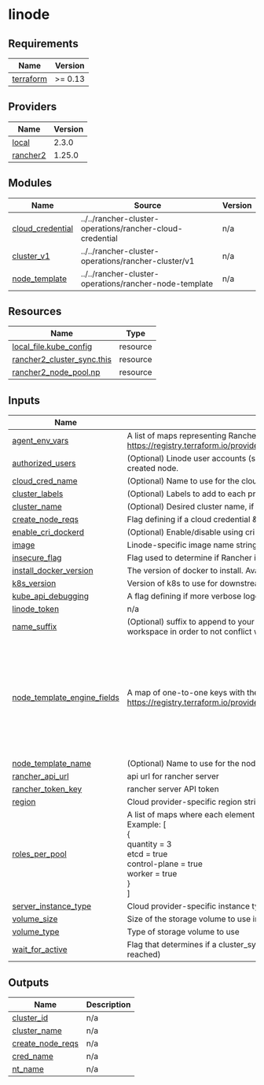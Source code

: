 # linode

<!-- BEGINNING OF PRE-COMMIT-TERRAFORM DOCS HOOK -->
## Requirements

| Name | Version |
|------|---------|
| <a name="requirement_terraform"></a> [terraform](#requirement\_terraform) | >= 0.13 |

## Providers

| Name | Version |
|------|---------|
| <a name="provider_local"></a> [local](#provider\_local) | 2.3.0 |
| <a name="provider_rancher2"></a> [rancher2](#provider\_rancher2) | 1.25.0 |

## Modules

| Name | Source | Version |
|------|--------|---------|
| <a name="module_cloud_credential"></a> [cloud\_credential](#module\_cloud\_credential) | ../../rancher-cluster-operations/rancher-cloud-credential | n/a |
| <a name="module_cluster_v1"></a> [cluster\_v1](#module\_cluster\_v1) | ../../rancher-cluster-operations/rancher-cluster/v1 | n/a |
| <a name="module_node_template"></a> [node\_template](#module\_node\_template) | ../../rancher-cluster-operations/rancher-node-template | n/a |

## Resources

| Name | Type |
|------|------|
| [local_file.kube_config](https://registry.terraform.io/providers/hashicorp/local/latest/docs/resources/file) | resource |
| [rancher2_cluster_sync.this](https://registry.terraform.io/providers/rancher/rancher2/latest/docs/resources/cluster_sync) | resource |
| [rancher2_node_pool.np](https://registry.terraform.io/providers/rancher/rancher2/latest/docs/resources/node_pool) | resource |

## Inputs

| Name | Description | Type | Default | Required |
|------|-------------|------|---------|:--------:|
| <a name="input_agent_env_vars"></a> [agent\_env\_vars](#input\_agent\_env\_vars) | A list of maps representing Rancher agent environment variables: https://registry.terraform.io/providers/rancher/rancher2/latest/docs/resources/cluster#agent_env_vars | `list(map(string))` | `null` | no |
| <a name="input_authorized_users"></a> [authorized\_users](#input\_authorized\_users) | (Optional) Linode user accounts (seperated by commas) whose Linode SSH keys will be permitted root access to the created node. | `string` | `null` | no |
| <a name="input_cloud_cred_name"></a> [cloud\_cred\_name](#input\_cloud\_cred\_name) | (Optional) Name to use for the cloud credential. | `string` | `""` | no |
| <a name="input_cluster_labels"></a> [cluster\_labels](#input\_cluster\_labels) | (Optional) Labels to add to each provisioned cluster | `map(any)` | `{}` | no |
| <a name="input_cluster_name"></a> [cluster\_name](#input\_cluster\_name) | (Optional) Desired cluster name, if not set then one will be generated | `string` | `""` | no |
| <a name="input_create_node_reqs"></a> [create\_node\_reqs](#input\_create\_node\_reqs) | Flag defining if a cloud credential & node template should be created on tf apply. Useful for scripting purposes | `bool` | `true` | no |
| <a name="input_enable_cri_dockerd"></a> [enable\_cri\_dockerd](#input\_enable\_cri\_dockerd) | (Optional) Enable/disable using cri-dockerd | `bool` | `false` | no |
| <a name="input_image"></a> [image](#input\_image) | Linode-specific image name string | `string` | `"linode/ubuntu18.04"` | no |
| <a name="input_insecure_flag"></a> [insecure\_flag](#input\_insecure\_flag) | Flag used to determine if Rancher is using self-signed invalid certs (using a private CA) | `bool` | `false` | no |
| <a name="input_install_docker_version"></a> [install\_docker\_version](#input\_install\_docker\_version) | The version of docker to install. Available docker versions can be found at: https://github.com/rancher/install-docker | `string` | `"20.10"` | no |
| <a name="input_k8s_version"></a> [k8s\_version](#input\_k8s\_version) | Version of k8s to use for downstream cluster (RKE1 version string) | `string` | `"v1.22.9-rancher1-1"` | no |
| <a name="input_kube_api_debugging"></a> [kube\_api\_debugging](#input\_kube\_api\_debugging) | A flag defining if more verbose logging should be enabled for the kube\_api service | `bool` | `false` | no |
| <a name="input_linode_token"></a> [linode\_token](#input\_linode\_token) | n/a | `string` | `null` | no |
| <a name="input_name_suffix"></a> [name\_suffix](#input\_name\_suffix) | (Optional) suffix to append to your cloud credential, node template and node pool names. This must be unique per-workspace in order to not conflict with any resources | `string` | `""` | no |
| <a name="input_node_template_engine_fields"></a> [node\_template\_engine\_fields](#input\_node\_template\_engine\_fields) | A map of one-to-one keys with the various engine settings available on the `rancher2_node_template` resource: https://registry.terraform.io/providers/rancher/rancher2/latest/docs/resources/node_template#engine_storage_driver | <pre>object({<br>    engine_env               = optional(map(string), null)<br>    engine_insecure_registry = optional(list(string), null)<br>    engine_install_url       = optional(string, null)<br>    engine_label             = optional(map(string), null)<br>    engine_opt               = optional(map(string), null)<br>    engine_registry_mirror   = optional(list(string), null)<br>    engine_storage_driver    = optional(string, null)<br>  })</pre> | `null` | no |
| <a name="input_node_template_name"></a> [node\_template\_name](#input\_node\_template\_name) | (Optional) Name to use for the node template. | `string` | `""` | no |
| <a name="input_rancher_api_url"></a> [rancher\_api\_url](#input\_rancher\_api\_url) | api url for rancher server | `string` | n/a | yes |
| <a name="input_rancher_token_key"></a> [rancher\_token\_key](#input\_rancher\_token\_key) | rancher server API token | `string` | n/a | yes |
| <a name="input_region"></a> [region](#input\_region) | Cloud provider-specific region string. Defaults to an AWS-specific region | `string` | `"us-west-1"` | no |
| <a name="input_roles_per_pool"></a> [roles\_per\_pool](#input\_roles\_per\_pool) | A list of maps where each element contains keys that define the roles and quantity for a given node pool.<br>  Example: [<br>    {<br>      quantity = 3<br>      etcd = true<br>      control-plane = true<br>      worker = true<br>    }<br>  ] | <pre>list(object({<br>    quantity      = number<br>    etcd          = optional(bool)<br>    control-plane = optional(bool)<br>    worker        = optional(bool)<br>  }))</pre> | <pre>[<br>  {<br>    "control-plane": true,<br>    "etcd": true,<br>    "quantity": 1,<br>    "worker": true<br>  }<br>]</pre> | no |
| <a name="input_server_instance_type"></a> [server\_instance\_type](#input\_server\_instance\_type) | Cloud provider-specific instance type string to use for rke1 server | `string` | n/a | yes |
| <a name="input_volume_size"></a> [volume\_size](#input\_volume\_size) | Size of the storage volume to use in GB | `string` | `"32"` | no |
| <a name="input_volume_type"></a> [volume\_type](#input\_volume\_type) | Type of storage volume to use | `string` | `"gp2"` | no |
| <a name="input_wait_for_active"></a> [wait\_for\_active](#input\_wait\_for\_active) | Flag that determines if a cluster\_sync resource should be used (this will block until the cluster is active or a timeout is reached) | `bool` | `false` | no |

## Outputs

| Name | Description |
|------|-------------|
| <a name="output_cluster_id"></a> [cluster\_id](#output\_cluster\_id) | n/a |
| <a name="output_cluster_name"></a> [cluster\_name](#output\_cluster\_name) | n/a |
| <a name="output_create_node_reqs"></a> [create\_node\_reqs](#output\_create\_node\_reqs) | n/a |
| <a name="output_cred_name"></a> [cred\_name](#output\_cred\_name) | n/a |
| <a name="output_nt_name"></a> [nt\_name](#output\_nt\_name) | n/a |
<!-- END OF PRE-COMMIT-TERRAFORM DOCS HOOK -->
